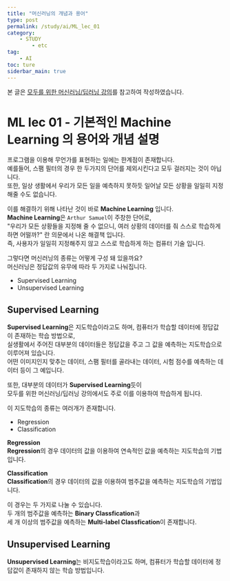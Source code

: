 ```yaml
---
title: "머신러닝의 개념과 용어"
type: post
permalink: /study/ai/ML_lec_01
category: 
    - STUDY
        - etc
tag:
    - AI
toc: ture
siderbar_main: true
---
```

본 글은 [모두를 위한 머신러닝/딥러닝 강의](https://hunkim.github.io/ml/)를 참고하여 작성하였습니다.

# ML lec 01 - 기본적인 Machine Learning 의 용어와 개념 설명
프로그램을 이용해 무언가를 표현하는 일에는 한계점이 존재합니다.  
예를들어, 스팸 필터의 경우 한 두가지의 단어를 제외시킨다고 모두 걸러지는 것이 아닙니다.    
또한, 일상 생활에서 우리가 모든 일을 예측하지 못하듯 일어날 모든 상황을 일일히 지정해줄 수도 없습니다.  

이를 해결하기 위해 나타난 것이 바로 **Machine Learning** 입니다.  
**Machine Learning**은 `Arthur Samuel`이 주창한 단어로,  
"우리가 모든 상황들을 지정해 줄 수 없으니, 여러 상황의 데이터를 줘 스스로 학습하게 하면 어떨까?"
란 의문에서 나온 해결책 입니다.  
즉, 사용자가 일일히 지정해주지 않고 스스로 학습하게 하는 컴퓨터 기술 입니다.

그렇다면 머신러닝의 종류는 어떻게 구성 돼 있을까요?  
머신러닝은 정답값의 유무에 따라 두 가지로 나눠집니다.  
- Supervised Learning
- Unsupervised Learning

## Supervised Learning
**Supervised Learning**은 지도학습이라고도 하며, 컴퓨터가 학습할 데이터에 정답값이 존재하는 학습 방법으로,  
실생활에서 주어진 대부분의 데이터들은 정답값을 주고 그 값을 예측하는 지도학습으로 이루어져 있습니다.      
어떤 이미지인지 맞추는 데이터, 스팸 필터를 골라내는 데이터, 시험 점수를 예측하는 데이터 등이 그 예입니다.  

또한, 대부분의 데이터가 **Supervised Learning**듯이  
모두를 위한 머신러닝/딥러닝 강의에서도 주로 이를 이용하여 학습하게 됩니다.  

이 지도학습의 종류는 여러개가 존재합니다.  
- Regression
- Classification

**Regression**  
**Regression**의 경우 데이터의 값을 이용하여 연속적인 값을 예측하는 지도학습의 기법입니다.  

**Classification**  
**Classification**의 경우 데이터의 값을 이용하여 범주값을 예측하는 지도학습의 기법입니다.  

이 경우는 두 가지로 나눌 수 있습니다.  
두 개의 범주값을 예측하는 **Binary Classfication**과  
세 개 이상의 범주값을 예측하는 **Multi-label Classfication**이 존재합니다.

## Unsupervised Learning
**Unsupervised Learning**는 비지도학습이라고도 하며, 컴퓨터가 학습할 데이터에 정답값이 존재하지 않는 학습 방법입니다.
